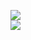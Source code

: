 [![](https://img.shields.io/badge/Made%20With-Github%20Spray-lightgrey.svg?style=for-the-badge&logo=github)](https://github.com/Annihil/github-spray#4959)  
[![](https://i.imgur.com/2DrTn0Z.gif)](https://github.com/Annihil/github-spray)
